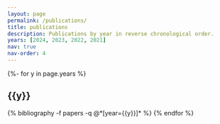 ```yaml
---
layout: page
permalink: /publications/
title: publications
description: Publications by year in reverse chronological order.
years: [2024, 2023, 2022, 2021]
nav: true
nav-order: 4
---
```

<!-- _pages/publications.md -->
<div class="publications">

{%- for y in page.years %}
  <h2 class="year">{{y}}</h2>
  {% bibliography -f papers -q @*[year={{y}}]* %}
{% endfor %}

</div>
